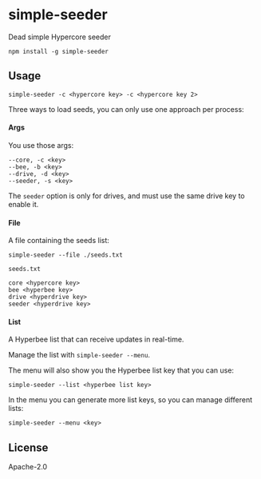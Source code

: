 # simple-seeder

Dead simple Hypercore seeder

```
npm install -g simple-seeder
```

## Usage

```
simple-seeder -c <hypercore key> -c <hypercore key 2>
```

Three ways to load seeds, you can only use one approach per process:

#### Args
You use those args:

```
--core, -c <key>
--bee, -b <key>
--drive, -d <key>
--seeder, -s <key>
```

The `seeder` option is only for drives, and must use the same drive key to enable it.

#### File
A file containing the seeds list:

```
simple-seeder --file ./seeds.txt
```

`seeds.txt`
```
core <hypercore key>
bee <hyperbee key>
drive <hyperdrive key>
seeder <hyperdrive key>
```

#### List
A Hyperbee list that can receive updates in real-time.

Manage the list with `simple-seeder --menu`.

The menu will also show you the Hyperbee list key that you can use:
```
simple-seeder --list <hyperbee list key>
```

In the menu you can generate more list keys, so you can manage different lists:
```
simple-seeder --menu <key>
```

## License

Apache-2.0
